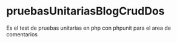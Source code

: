 # pruebasUnitariasBlogCrudDos
Es el test de pruebas unitarias en php con phpunit para el  area de comentarios
